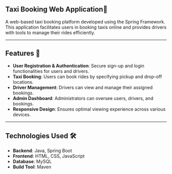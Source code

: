 ## Taxi Booking Web Application🚖 

A web-based taxi booking platform developed using the Spring Framework. This application facilitates users in booking taxis online and provides drivers with tools to manage their rides efficiently.

---

## Features 📌

- **User Registration & Authentication**: Secure sign-up and login functionalities for users and drivers.
- **Taxi Booking**: Users can book rides by specifying pickup and drop-off locations.
- **Driver Management**: Drivers can view and manage their assigned bookings.
- **Admin Dashboard**: Administrators can oversee users, drivers, and bookings.
- **Responsive Design**: Ensures optimal viewing experience across various devices.

---

## Technologies Used 🛠️

- **Backend**: Java, Spring Boot
- **Frontend**: HTML, CSS, JavaScript
- **Database**: MySQL
- **Build Tool**: Maven

